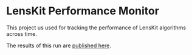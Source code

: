 # LensKit Performance Monitor

This project us used for tracking the performance of LensKit algorithms across time.

The results of this run are [published here](https://nbviewer.jupyter.org/gist/mdekstrand/7b88b7059aa8b487eceb4bcc66e25164).
